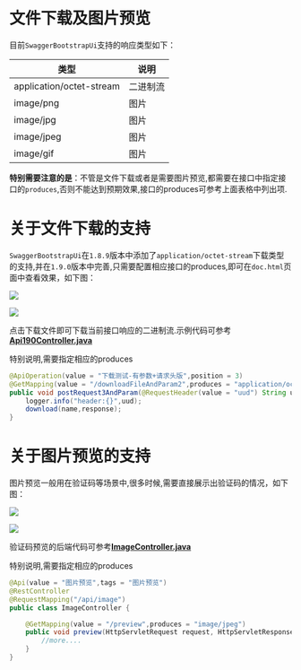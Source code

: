 # 文件下载及图片预览

目前`SwaggerBootstrapUi`支持的响应类型如下：

| 类型                     | 说明     |
| ------------------------ | -------- |
| application/octet-stream | 二进制流 |
| image/png                | 图片     |
| image/jpg                | 图片     |
| image/jpeg               | 图片     |
| image/gif                | 图片     |

**特别需要注意的是**：不管是文件下载或者是需要图片预览,都需要在接口中指定接口的`produces`,否则不能达到预期效果,接口的produces可参考上面表格中列出项.

# 关于文件下载的支持

`SwaggerBootstrapUi`在`1.8.9`版本中添加了`application/octet-stream`下载类型的支持,并在`1.9.0`版本中完善,只需要配置相应接口的produces,即可在`doc.html`页面中查看效果，如下图：

![](/images/filedownload1.png)

![](/images/filedownload2.png)

点击下载文件即可下载当前接口响应的二进制流.示例代码可参考[**Api190Controller.java**](https://gitee.com/xiaoym/swagger-bootstrap-ui-demo/blob/master/swagger-bootstrap-ui-demo/src/main/java/com/swagger/bootstrap/ui/demo/group/Api190Controller.java)

特别说明,需要指定相应的produces

```java
@ApiOperation(value = "下载测试-有参数+请求头版",position = 3)
@GetMapping(value = "/downloadFileAndParam2",produces = "application/octet-stream")
public void postRequest3AndParam(@RequestHeader(value = "uud") String uud,@RequestParam(value = "name") String name, HttpServletRequest request, HttpServletResponse response){
    logger.info("header:{}",uud);
    download(name,response);
}
```



# 关于图片预览的支持

图片预览一般用在验证码等场景中,很多时候,需要直接展示出验证码的情况，如下图：

![](/images/preview1.png)

![](/images/preview2.png)

验证码预览的后端代码可参考[**ImageController.java**](https://gitee.com/xiaoym/swagger-bootstrap-ui-demo/blob/master/swagger-bootstrap-ui-demo/src/main/java/com/swagger/bootstrap/ui/demo/group/ImageController.java)

特别说明,需要指定相应的produces

```java
@Api(value = "图片预览",tags = "图片预览")
@RestController
@RequestMapping("/api/image")
public class ImageController {

    @GetMapping(value = "/preview",produces = "image/jpeg")
    public void preview(HttpServletRequest request, HttpServletResponse response) throws IOException {
        //more....
    }
}
```



